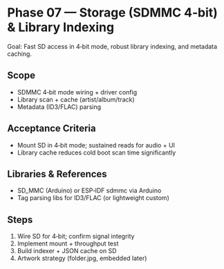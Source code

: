 # Phase 07 — Storage (SDMMC 4‑bit) & Library Indexing

Goal: Fast SD access in 4‑bit mode, robust library indexing, and metadata caching.

## Scope
- SDMMC 4‑bit mode wiring + driver config
- Library scan + cache (artist/album/track)
- Metadata (ID3/FLAC) parsing

## Acceptance Criteria
- Mount SD in 4‑bit mode; sustained reads for audio + UI
- Library cache reduces cold boot scan time significantly

## Libraries & References
- SD_MMC (Arduino) or ESP‑IDF sdmmc via Arduino
- Tag parsing libs for ID3/FLAC (or lightweight custom)

## Steps
1. Wire SD for 4‑bit; confirm signal integrity
2. Implement mount + throughput test
3. Build indexer + JSON cache on SD
4. Artwork strategy (folder.jpg, embedded later)
